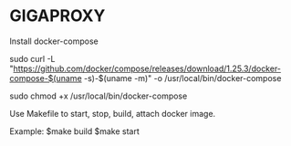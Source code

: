 # GIGAPROXY

Install docker-compose

sudo curl -L "https://github.com/docker/compose/releases/download/1.25.3/docker-compose-$(uname -s)-$(uname -m)" -o /usr/local/bin/docker-compose

sudo chmod +x /usr/local/bin/docker-compose


Use Makefile to start, stop, build, attach docker image.

Example:
	$make build
	$make start
